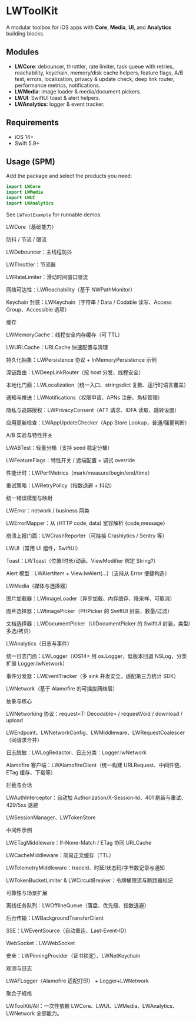 # LWToolKit

A modular toolbox for iOS apps with **Core**, **Media**, **UI**, and **Analytics** building blocks.

## Modules
- **LWCore**: debouncer, throttler, rate limiter, task queue with retries, reachability, keychain, memory/disk cache helpers, feature flags, A/B test, errors, localization, privacy & update check, deep link router, performance metrics, notifications.
- **LWMedia**: image loader & media/document pickers.
- **LWUI**: SwiftUI toast & alert helpers.
- **LWAnalytics**: logger & event tracker.

## Requirements
- iOS 14+
- Swift 5.9+

## Usage (SPM)
Add the package and select the products you need:
```swift
import LWCore
import LWMedia
import LWUI
import LWAnalytics
```

See `LWToolExample` for runnable demos.

LWCore（基础能力）

防抖 / 节流 / 限流

LWDebouncer：主线程防抖

LWThrottler：节流器

LWRateLimiter：滑动时间窗口限流

网络可达性：LWReachability（基于 NWPathMonitor）

Keychain 封装：LWKeychain（字符串 / Data / Codable 读写、Access Group、Accessible 选项）

缓存

LWMemoryCache：线程安全内存缓存（可 TTL）

LWURLCache：URLCache 快速配置与清理

持久化抽象：LWPersistence 协议 + InMemoryPersistence 示例

深链路由：LWDeepLinkRouter（按 host 分发、线程安全）

本地化门面：LWLocalization（统一入口、stringsdict 复数、运行时语言覆盖）

通知与推送：LWNotifications（权限申请、APNs 注册、角标管理）

隐私与追踪授权：LWPrivacyConsent（ATT 请求、IDFA 读取、跳转设置）

应用更新检查：LWAppUpdateChecker（App Store Lookup，普通/强更判断）

A/B 实验与特性开关

LWABTest：轻量分桶（支持 seed 稳定分桶）

LWFeatureFlags：特性开关 / 远端配置 + 调试 override

性能计时：LWPerfMetrics（mark/measure/begin/end/time）

重试策略：LWRetryPolicy（指数退避 + 抖动）

统一错误模型与映射

LWError：network / business 两类

LWErrorMapper：从 (HTTP code, data) 宽容解析 {code,message}

崩溃上报门面：LWCrashReporter（可挂接 Crashlytics / Sentry 等）

LWUI（常用 UI 组件，SwiftUI）

Toast：LWToast（位置/时长/动画、ViewModifier 绑定 String?）

Alert 模型：LWAlertItem + View.lwAlert(...)（支持从 Error 便捷构造）

LWMedia（媒体与选择器）

图片加载器：LWImageLoader（异步加载、内存缓存、降采样、可取消）

图片选择器：LWImagePicker（PHPicker 的 SwiftUI 封装，数量/过滤）

文档选择器：LWDocumentPicker（UIDocumentPicker 的 SwiftUI 封装，类型/多选/拷贝）

LWAnalytics（日志与事件）

统一日志门面：LWLogger（iOS14+ 用 os.Logger，低版本回退 NSLog，分类扩展 Logger.lwNetwork）

事件分发器：LWEventTracker（多 sink 并发安全，适配第三方统计 SDK）

LWNetwork（基于 Alamofire 的可插拔网络层）

抽象与核心

LWNetworking 协议：request<T: Decodable> / requestVoid / download / upload

LWEndpoint、LWNetworkConfig、LWMiddleware、LWRequestCoalescer（同请求合并）

日志脱敏：LWLogRedactor、日志分类：Logger.lwNetwork

Alamofire 客户端：LWAlamofireClient（统一构建 URLRequest、中间件链、ETag 缓存、下载等）

拦截与会话

LWAuthInterceptor：自动加 Authorization/X-Session-Id、401 刷新与重试、429/5xx 退避

LWSessionManager、LWTokenStore

中间件示例

LWETagMiddleware：If-None-Match / ETag 协同 URLCache

LWCacheMiddleware：简易正文缓存（TTL）

LWTelemetryMiddleware：traceId、时延/状态码/字节数记录与通知

LWTokenBucketLimiter & LWCircuitBreaker：令牌桶限流与断路器标记

可靠性与场景扩展

离线任务队列：LWOfflineQueue（落盘、优先级、指数退避）

后台传输：LWBackgroundTransferClient

SSE：LWEventSource（自动重连、Last-Event-ID）

WebSocket：LWWebSocket

安全：LWPinningProvider（证书锁定）、LWNetKeychain

观测与日志

LWAFLogger（Alamofire 适配打印） + Logger+LWNetwork

聚合子规格

LWToolKit/All：一次性依赖 LWCore、LWUI、LWMedia、LWAnalytics、LWNetwork 全部能力。
